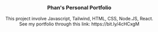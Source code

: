   <h3 align="center">Phan's Personal Portfolio</h3>

   <div align="center">
     This project involve Javascript, Tailwind, HTML, CSS, Node.JS, React.
    </div>
    <div align = "center">See my portfolio through this link: https://bit.ly/4cHCxgM</div>

